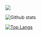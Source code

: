 ![](https://komarev.com/ghpvc/?username=itlazykin) <br>

![Github stats](https://github-readme-stats.vercel.app/api?username=GANZO9055&hide=stars,prs,issues,contribs) 

[![Top Langs](https://github-readme-stats.vercel.app/api/top-langs/?username=GANZO9055&layout=compact)](https://github.com/ShamRail/github-readme-stats)
